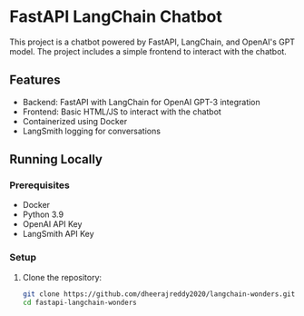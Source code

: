 # FastAPI LangChain Chatbot

This project is a chatbot powered by FastAPI, LangChain, and OpenAI's GPT model. The project includes a simple frontend to interact with the chatbot.

## Features

- Backend: FastAPI with LangChain for OpenAI GPT-3 integration
- Frontend: Basic HTML/JS to interact with the chatbot
- Containerized using Docker
- LangSmith logging for conversations

## Running Locally

### Prerequisites

- Docker
- Python 3.9
- OpenAI API Key
- LangSmith API Key

### Setup

1. Clone the repository:
   ```bash
   git clone https://github.com/dheerajreddy2020/langchain-wonders.git
   cd fastapi-langchain-wonders
